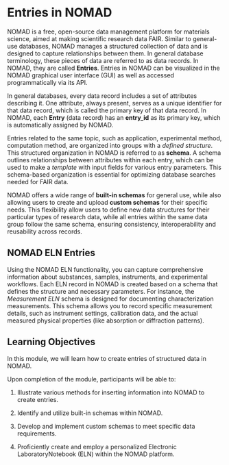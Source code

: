 # Entries in NOMAD

NOMAD is a free, open-source data management platform for materials science, aimed at making scientific research data FAIR. Similar to general-use databases, NOMAD manages a structured collection of data and is designed to capture relationships between them. In general database terminology, these pieces of data are referred to as data records. In NOMAD, they are called **Entries**. Entries in NOMAD can be visualized in the NOMAD graphical user interface (GUI) as well as accessed programmatically via its API.

In general databases, every data record includes a set of attributes describing it. One attribute, always present, serves as a unique identifier for that data record, which is called the primary key of that data record. In NOMAD, each **Entry** (data record) has an **entry_id** as its primary key, which is automatically assigned by NOMAD.

Entries related to the same topic, such as application, experimental method, computation method, are organized into groups with a *defined structure*. This structured organization in NOMAD is referred to as **schema**. A schema outlines relationships between attributes within each entry, which can be used to make a *template* with input fields for various entry parameters. This schema-based organization is essential for optimizing database searches needed for FAIR data.

NOMAD offers a wide range of **built-in schemas** for general use, while also allowing users to create and upload **custom schemas** for their specific needs. This flexibility allow users to define new data structures for their particular types of research data, while all entries within the same data group follow the same schema, ensuring consistency, interoperability and reusability across records.

## **NOMAD ELN Entries**

Using the NOMAD ELN functionality, you can capture comprehensive information about substances, samples, instruments, and experimental workflows. Each ELN record in NOMAD is created based on a schema that defines the structure and necessary parameters. For instance, the *Measurement ELN* schema is designed for documenting characterization measurements. This schema allows you to record specific measurement details, such as instrument settings, calibration data, and the actual measured physical properties (like absorption or diffraction patterns). 


## **Learning Objectives**

In this module, we will learn how to create entries of structured data in NOMAD.

Upon completion of the module, participants will be able to:

1. Illustrate various methods for inserting information into NOMAD to create entries.

2. Identify and utilize built-in schemas within NOMAD.

3. Develop and implement custom schemas to meet specific data requirements.

4. Proficiently create and employ a personalized Electronic LaboratoryNotebook (ELN) within the NOMAD platform.


